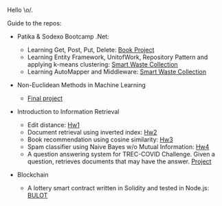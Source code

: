 Hello \o/.


Guide to the repos:

- Patika & Sodexo Bootcamp .Net:
  - Learning Get, Post, Put, Delete: [Book Project](https://github.com/nursimacelik/first-homework-nursimacelik)
  - Learning Entity Framework, UnitofWork, Repository Pattern and applying k-means clustering: [Smart Waste Collection](https://github.com/nursimacelik/ikinci-hafta-odevi-nursimacelik)
  - Learning AutoMapper and Middleware: [Smart Waste Collection](https://github.com/nursimacelik/ucuncuodev-nursimacelik)

- Non-Euclidean Methods in Machine Learning
  - [Final project]()

- Introduction to Information Retrieval
  - Edit distance: [Hw1](https://github.com/nursimacelik/information-retrieval-hw1) 
  - Document retrieval using inverted index: [Hw2](https://github.com/nursimacelik/information-retrieval-hw2) 
  - Book recommendation using cosine similarity: [Hw3](https://github.com/nursimacelik/information-retrieval-hw3) 
  - Spam classifier using Naive Bayes w/o Mutual Information: [Hw4](https://github.com/nursimacelik/information-retrieval-hw4) 
  - A question answering system for TREC-COVID Challenge. Given a question, retrieves documents that may have the answer. [Project](https://github.com/egirgin/cmpe493-term-project)

- Blockchain
  - A lottery smart contract written in Solidity and tested in Node.js: [BULOT](https://github.com/tapachir/BULOT)
